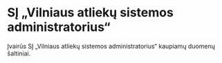 # SĮ „Vilniaus atliekų sistemos administratorius“

Įvairūs SĮ „Vilniaus atliekų sistemos administratorius“ kaupiamų duomenų šaltiniai.
